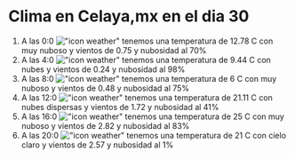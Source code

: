 # Clima en Celaya,mx en el dia 30

1. A las 0:0 !["icon weather"](http://openweathermap.org/img/w/04n.png) tenemos una temperatura de 12.78 C con muy nuboso y  vientos de 0.75 y nubosidad al 70%
1. A las 4:0 !["icon weather"](http://openweathermap.org/img/w/04n.png) tenemos una temperatura de 9.44 C con nubes y  vientos de 0.24 y nubosidad al 98%
1. A las 8:0 !["icon weather"](http://openweathermap.org/img/w/04d.png) tenemos una temperatura de 6 C con muy nuboso y  vientos de 0.48 y nubosidad al 75%
1. A las 12:0 !["icon weather"](http://openweathermap.org/img/w/03d.png) tenemos una temperatura de 21.11 C con nubes dispersas y  vientos de 1.72 y nubosidad al 41%
1. A las 16:0 !["icon weather"](http://openweathermap.org/img/w/04d.png) tenemos una temperatura de 25 C con muy nuboso y  vientos de 2.82 y nubosidad al 83%
1. A las 20:0 !["icon weather"](http://openweathermap.org/img/w/01n.png) tenemos una temperatura de 21 C con cielo claro y  vientos de 2.57 y nubosidad al 1%
